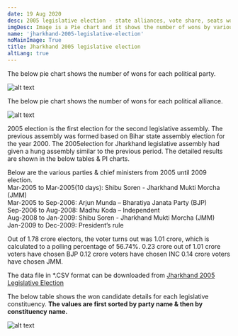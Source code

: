 ```yaml
---
date: 19 Aug 2020
desc: 2005 legislative election - state alliances, vote share, seats won and key events.
imgDesc: Image is a Pie chart and it shows the number of wons by various alliances in the state.
name: 'jharkhand-2005-legislative-election'
noMainImage: True
title: Jharkhand 2005 legislative election
altLang: true
---
```

<div>
    <adsbygoogle />
</div>
<Adsense
          data-ad-client="ca-pub-3042269102042405"
          data-ad-slot="1234567890"
/>

The below pie chart shows the number of wons for each political party.  

<img src="/politics/jharkhand-2005-legislative-election/jh-2005-election-1.png" alt="alt text" class="blogs_image">

The below pie chart shows the number of wons for each political alliance.  

<img src="/politics/jharkhand-2005-legislative-election/jh-2005-election-2.png" alt="alt text" class="blogs_image">

2005 election is the first election for the second legislative assembly. The previous assembly was formed based on Bihar state assembly election for the year 2000. The 2005election for Jharkhand legislative assembly had given a hung assembly similar to the previous period. The detailed results are shown in the below tables & PI charts.  

Below are the various parties & chief ministers from 2005 until 2009 election.  
Mar-2005 to Mar-2005(10 days): Shibu Soren - Jharkhand Mukti Morcha (JMM)  
Mar-2005 to Sep-2006: Arjun Munda – Bharatiya Janata Party (BJP)  
Sep-2006 to Aug-2008: Madhu Koda – Independent  
Aug-2008 to Jan-2009: Shibu Soren - Jharkhand Mukti Morcha (JMM)  
Jan-2009 to Dec-2009: President’s rule  

Out of 1.78 crore electors, the voter turns out was 1.01 crore, which is calculated to a polling percentage of 56.74%. 0.23 crore out of 1.01 crore voters have chosen BJP 0.12 crore voters have chosen INC 0.14 crore voters have chosen JMM.    

The data file in \*.CSV format can be downloaded from [Jharkhand 2005 Legislative Election](http://thedatatalks.in/datas/politics/jharkhand-2005-legislative-election.csv)

The below table shows the won candidate details for each legislative constituency.
**The values are first sorted by party name & then by constituency name.**

<img src="/politics/jharkhand-2005-legislative-election/jh-2005-election-3.png" alt="alt text" class="blogs_image">


<style>

</style>